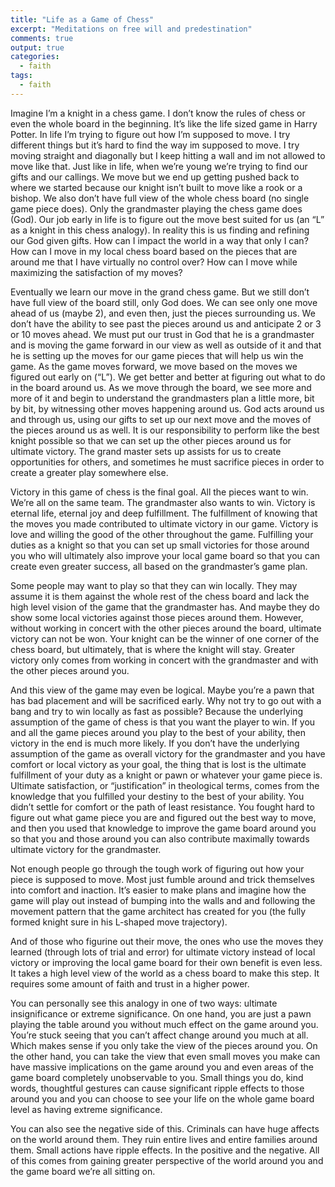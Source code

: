 ```yaml
---
title: "Life as a Game of Chess"
excerpt: "Meditations on free will and predestination"
comments: true
output: true
categories:
  - faith
tags:
  - faith
---
```


Imagine I’m a knight in a chess game. I don’t know the rules of chess or even the whole board in the beginning. It’s like the life sized game in Harry Potter. In life I’m trying to figure out how I’m supposed to move. I try different things but it’s hard to find the way im supposed to move. I try moving straight and diagonally but I keep hitting a wall and im not allowed to move like that. Just like in life, when we’re young we’re trying to find our gifts and our callings. We move but we end up getting pushed back to where we started because our knight isn’t built to move like a rook or a bishop. We also don’t have full view of the whole chess board (no single game piece does). Only the grandmaster playing the chess game does (God). Our job early in life is to figure out the move best suited for us (an “L” as a knight in this chess analogy). In reality this is us finding and refining our God given gifts. How can I impact the world in a way that only I can? How can I move in my local chess board based on the pieces that are around me that I have virtually no control over? How can I move while maximizing the satisfaction of my moves?

Eventually we learn our move in the grand chess game. But we still don’t have full view of the board still, only God does. We can see only one move ahead of us (maybe 2), and even then, just the pieces surrounding us. We don’t have the ability to see past the pieces around us and anticipate 2 or 3 or 10 moves ahead. We must put our trust in God that he is a grandmaster and is moving the game forward in our view as well as outside of it and that he is setting up the moves for our game pieces that will help us win the game. As the game moves forward, we move based on the moves we figured out early on (“L”). We get better and better at figuring out what to do in the board around us. As we move through the board, we see more and more of it and begin to understand the grandmasters plan a little more, bit by bit, by witnessing other moves happening around us. God acts around us and through us, using our gifts to set up our next move and the moves of the pieces around us as well. It is our responsibility to perform like the best knight possible so that we can set up the other pieces around us for ultimate victory. The grand master sets up assists for us to create opportunities for others, and sometimes he must sacrifice pieces in order to create a greater play somewhere else.

Victory in this game of chess is the final goal. All the pieces want to win. We’re all on the same team. The grandmaster also wants to win. Victory is eternal life, eternal joy and deep fulfillment. The fulfillment of knowing that the moves you made contributed to ultimate victory in our game. Victory is love and willing the good of the other throughout the game. Fulfilling your duties as a knight so that you can set up small victories for those around you who will ultimately also improve your local game board so that you can create even greater success, all based on the grandmaster’s game plan.

Some people may want to play so that they can win locally. They may assume it is them against the whole rest of the chess board and lack the high level vision of the game that the grandmaster has. And maybe they do show some local victories against those pieces around them. However, without working in concert with the other pieces around the board, ultimate victory can not be won. Your knight can be the winner of one corner of the chess board, but ultimately, that is where the knight will stay. Greater victory only comes from working in concert with the grandmaster and with the other pieces around you.

And this view of the game may even be logical. Maybe you’re a pawn that has bad placement and will be sacrificed early. Why not try to go out with a bang and try to win locally as fast as possible? Because the underlying assumption of the game of chess is that you want the player to win. If you and all the game pieces around you play to the best of your ability, then victory in the end is much more likely. If you don’t have the underlying assumption of the game as overall victory for the grandmaster and you have comfort or local victory as your goal, the thing that is lost is the ultimate fulfillment of your duty as a knight or pawn or whatever your game piece is. Ultimate satisfaction, or “justification” in theological terms, comes from the knowledge that you fulfilled your destiny to the best of your ability. You didn’t settle for comfort or the path of least resistance. You fought hard to figure out what game piece you are and figured out the best way to move, and then you used that knowledge to improve the game board around you so that you and those around you can also contribute maximally towards ultimate victory for the grandmaster.

Not enough people go through the tough work of figuring out how your piece is supposed to move. Most just fumble around and trick themselves into comfort and inaction. It’s easier to make plans and imagine how the game will play out instead of bumping into the walls and and following the movement pattern that the game architect has created for you (the fully formed knight sure in his L-shaped move trajectory).

And of those who figurine out their move, the ones who use the moves they learned (through lots of trial and error) for ultimate victory instead of local victory or improving the local game board for their own benefit is even less. It takes a high level view of the world as a chess board to make this step. It requires some amount of faith and trust in a higher power.

You can personally see this analogy in one of two ways: ultimate insignificance or extreme significance. On one hand, you are just a pawn playing the table around you without much effect on the game around you. You’re stuck seeing that you can’t affect change around you much at all. Which makes sense if you only take the view of the pieces around you. On the other hand, you can take the view that even small moves you make can have massive implications on the game around you and even areas of the game board completely unobservable to you. Small things you do, kind words, thoughtful gestures can cause significant ripple effects to those around you and you can choose to see your life on the whole game board level as having extreme significance.

You can also see the negative side of this. Criminals can have huge affects on the world around them. They ruin entire lives and entire families around them. Small actions have ripple effects. In the positive and the negative. All of this comes from gaining greater perspective of the world around you and the game board we’re all sitting on.
